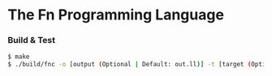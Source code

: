 # The Fn Programming Language

### Build & Test
```bash
$ make
$ ./build/fnc -o [output (Optional | Default: out.ll)] -t [target (Optional | Default: FnTarget())]
```
